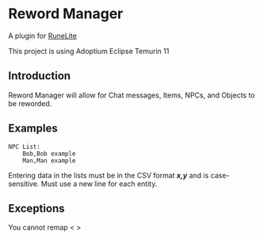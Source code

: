 # Reword Manager

A plugin for [RuneLite](https://runelite.net/)

This project is using Adoptium Eclipse Temurin 11

## Introduction

Reword Manager will allow for Chat messages, Items, NPCs, and Objects to be reworded.

## Examples

	NPC List:
    	Bob,Bob example
    	Man,Man example

Entering data in the lists must be in the CSV format ***x,y*** and is case-sensitive. Must use a new line for each entity.

## Exceptions

You cannot remap
	<
	>
